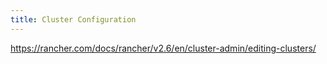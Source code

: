 ```yaml
---
title: Cluster Configuration
---
```


https://rancher.com/docs/rancher/v2.6/en/cluster-admin/editing-clusters/